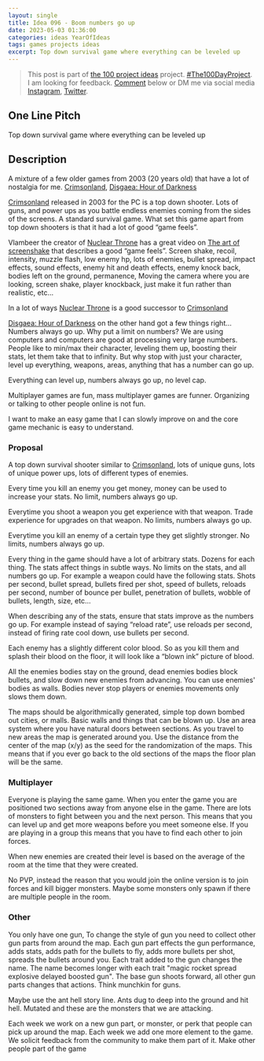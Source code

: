 ```yaml
---
layout: single
title: Idea 096 - Boom numbers go up
date: 2023-05-03 01:36:00
categories: ideas YearOfIdeas
tags: games projects ideas
excerpt: Top down survival game where everything can be leveled up
---
```


> This post is part of [the 100 project ideas](https://blog.abluestar.com/projects/2023-100-ideas/) project. [#The100DayProject](https://www.the100dayproject.org/). I am looking for feedback. <a href='#utterances-comments'>Comment</a> below or DM me via social media <a href="https://instagram.com/funvill" rel="nofollow noopener noreferrer"><i class="fab fa-fw fa-instagram" aria-hidden="true"></i><span class="label">Instagram</span></a>, <a href="https://twitter.com/funvill" rel="nofollow noopener noreferrer"><i class="fab fa-fw fa-twitter" aria-hidden="true"></i><span class="label">Twitter</span></a>.

## One Line Pitch

Top down survival game where everything can be leveled up

## Description

A mixture of a few older games from 2003 (20 years old) that have a lot of nostalgia for me. [Crimsonland](https://store.steampowered.com/app/262830/Crimsonland/), [Disgaea: Hour of Darkness](https://en.wikipedia.org/wiki/Disgaea:_Hour_of_Darkness)

[Crimsonland](https://store.steampowered.com/app/262830/Crimsonland/) released in 2003 for the PC is a top down shooter. Lots of guns, and power ups as you battle endless enemies coming from the sides of the screens. A standard survival game. What set this game apart from top down shooters is that it had a lot of good “game feels”.

Vlambeer the creator of [Nuclear Throne](https://store.steampowered.com/app/242680/Nuclear_Throne/) has a great video on [The art of screenshake](https://www.youtube.com/watch?v=AJdEqssNZ-U) that describes a good “game feels”. Screen shake, recoil, intensity, muzzle flash, low enemy hp, lots of enemies, bullet spread, impact effects, sound effects, enemy hit and death effects, enemy knock back, bodies left on the ground, permanence, Moving the camera where you are looking, screen shake, player knockback, just make it fun rather than realistic, etc...

In a lot of ways [Nuclear Throne](https://store.steampowered.com/app/242680/Nuclear_Throne/) is a good successor to [Crimsonland](https://store.steampowered.com/app/262830/Crimsonland/)

[Disgaea: Hour of Darkness](https://en.wikipedia.org/wiki/Disgaea:_Hour_of_Darkness) on the other hand got a few things right… Numbers always go up. Why put a limit on numbers? We are using computers and computers are good at processing very large numbers. People like to min/max their character, leveling them up, boosting their stats, let them take that to infinity. But why stop with just your character, level up everything, weapons, areas, anything that has a number can go up.

Everything can level up, numbers always go up, no level cap.

Multiplayer games are fun, mass multiplayer games are funner. Organizing or talking to other people online is not fun.

I want to make an easy game that I can slowly improve on and the core game mechanic is easy to understand.

### Proposal

A top down survival shooter similar to [Crimsonland](https://store.steampowered.com/app/262830/Crimsonland/), lots of unique guns, lots of unique power ups, lots of different types of enemies.

Every time you kill an enemy you get money, money can be used to increase your stats. No limit, numbers always go up.

Everytime you shoot a weapon you get experience with that weapon. Trade experience for upgrades on that weapon. No limits, numbers always go up.

Everytime you kill an enemy of a certain type they get slightly stronger. No limits, numbers always go up.

Every thing in the game should have a lot of arbitrary stats. Dozens for each thing. The stats affect things in subtle ways. No limits on the stats, and all numbers go up. For example a weapon could have the following stats. Shots per second, bullet spread, bullets fired per shot, speed of bullets, reloads per second, number of bounce per bullet, penetration of bullets, wobble of bullets, length, size, etc…

When describing any of the stats, ensure that stats improve as the numbers go up. For example instead of saying “reload rate”, use reloads per second, instead of firing rate cool down, use bullets per second.

Each enemy has a slightly different color blood. So as you kill them and splash their blood on the floor, it will look like a “blown ink” picture of blood.

All the enemies bodies stay on the ground, dead enemies bodies block bullets, and slow down new enemies from advancing. You can use enemies' bodies as walls. Bodies never stop players or enemies movements only slows them down.

The maps should be algorithmically generated, simple top down bombed out cities, or malls. Basic walls and things that can be blown up. Use an area system where you have natural doors between sections. As you travel to new areas the map is generated around you. Use the distance from the center of the map (x/y) as the seed for the randomization of the maps. This means that if you ever go back to the old sections of the maps the floor plan will be the same.

### Multiplayer

Everyone is playing the same game. When you enter the game you are positioned two sections away from anyone else in the game. There are lots of monsters to fight between you and the next person. This means that you can level up and get more weapons before you meet someone else. If you are playing in a group this means that you have to find each other to join forces.

When new enemies are created their level is based on the average of the room at the time that they were created.

No PVP, instead the reason that you would join the online version is to join forces and kill bigger monsters. Maybe some monsters only spawn if there are multiple people in the room.

### Other

You only have one gun, To change the style of gun you need to collect other gun parts from around the map. Each gun part effects the gun performance, adds stats, adds path for the bullets to fly, adds more bullets per shot, spreads the bullets around you. Each trait added to the gun changes the name. The name becomes longer with each trait "magic rocket spread explosive delayed boosted gun". The base gun shoots forward, all other gun parts changes that actions. Think munchkin for guns.

Maybe use the ant hell story line. Ants dug to deep into the ground and hit hell. Mutated and these are the monsters that we are attacking.

Each week we work on a new gun part, or monster, or perk that people can pick up around the map. Each week we add one more element to the game. We solicit feedback from the community to make them part of it. Make other people part of the game
